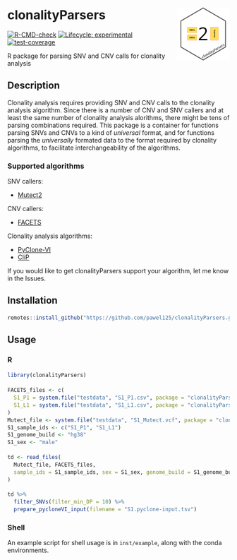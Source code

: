 # clonalityParsers <img src="man/figures/logo.png" align="right" height="120" />

<!-- badges: start -->
[![R-CMD-check](https://github.com/pawel125/clonalityParsers/actions/workflows/R-CMD-check.yaml/badge.svg)](https://github.com/pawel125/clonalityParsers/actions/workflows/R-CMD-check.yaml)
[![Lifecycle: experimental](https://img.shields.io/badge/lifecycle-experimental-orange.svg)](https://lifecycle.r-lib.org/articles/stages.html#experimental)
[![test-coverage](https://github.com/pawel125/clonalityParsers/actions/workflows/test-coverage.yaml/badge.svg)](https://github.com/pawel125/clonalityParsers/actions/workflows/test-coverage.yaml)
<!-- badges: end -->
  
R package for parsing SNV and CNV calls for clonality analysis

## Description

Clonality analysis requires providing SNV and CNV calls to the clonality analysis
algorithm. Since there is a number of CNV and SNV callers and at least the same number of
clonality analysis alorithms, there might be tens of parsing combinations required.
This package is a container for functions parsing SNVs and CNVs to a kind of *universal* format,
and for functions parsing the *universally* formated data to the format required by
clonality algorithms, to facilitate interchangeability of the algorithms.

### Supported algorithms

SNV callers:

- [Mutect2](https://gatk.broadinstitute.org/hc/en-us/articles/360037593851-Mutect2)

CNV callers:

- [FACETS](https://github.com/mskcc/facets)

Clonality analysis algorithms:

- [PyClone-VI](https://github.com/Roth-Lab/pyclone-vi)
- [CliP](https://github.com/wwylab/CliP)

If you would like to get clonalityParsers support your algorithm, let me know in the Issues.

## Installation

```r
remotes::install_github("https://github.com/pawel125/clonalityParsers.git")
```

## Usage

### R

```r
library(clonalityParsers)

FACETS_files <- c(
  S1_P1 = system.file("testdata", "S1_P1.csv", package = "clonalityParsers"),
  S1_L1 = system.file("testdata", "S1_L1.csv", package = "clonalityParsers")
)
Mutect_file <- system.file("testdata", "S1_Mutect.vcf", package = "clonalityParsers")
S1_sample_ids <- c("S1_P1", "S1_L1")
S1_genome_build <- "hg38"
S1_sex <- "male"

td <- read_files(
  Mutect_file, FACETS_files,
  sample_ids = S1_sample_ids, sex = S1_sex, genome_build = S1_genome_build
)

td %>%
  filter_SNVs(filter_min_DP = 10) %>%
  prepare_pycloneVI_input(filename = "S1.pyclone-input.tsv")
```

### Shell

An example script for shell usage is in `inst/example`, along with the conda environments.
